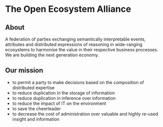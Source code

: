 # The Open Ecosystem Alliance

## About

A federation of parties exchanging semantically interpretable events, attributes and distributed expressions of reasoning in wide-ranging ecosystems to harmonise the value in their respective business processes. We are building the next generation economy.

## Our mission

- to permit a party to make decisions based on the composition of distributed expertise
- to reduce duplication in the storage of information
- to reduce duplication in inference over information
- to reduce the impact of IT on the environment
- to save the cheerleader
- to decrease the cost of administration over valuable and highly re-used insight and information 
